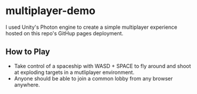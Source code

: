﻿# multiplayer-demo
 I used Unity's Photon engine to create a simple multiplayer experience hosted on this repo's GitHup pages deployment.
 ## How to Play
- Take control of a spaceship with WASD + SPACE to fly around and shoot at exploding targets in a mutliplayer environment.
- Anyone should be able to join a common lobby from any browser anywhere.
